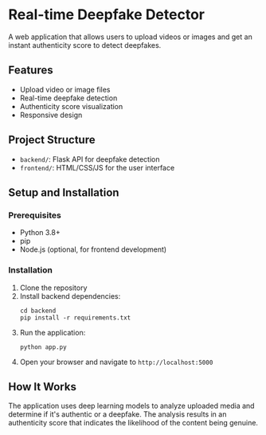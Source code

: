 # Real-time Deepfake Detector

A web application that allows users to upload videos or images and get an instant authenticity score to detect deepfakes.

## Features

- Upload video or image files
- Real-time deepfake detection
- Authenticity score visualization
- Responsive design

## Project Structure

- `backend/`: Flask API for deepfake detection
- `frontend/`: HTML/CSS/JS for the user interface

## Setup and Installation

### Prerequisites

- Python 3.8+
- pip
- Node.js (optional, for frontend development)

### Installation

1. Clone the repository
2. Install backend dependencies:
   ```
   cd backend
   pip install -r requirements.txt
   ```
3. Run the application:
   ```
   python app.py
   ```
4. Open your browser and navigate to `http://localhost:5000`

## How It Works

The application uses deep learning models to analyze uploaded media and determine if it's authentic or a deepfake. The analysis results in an authenticity score that indicates the likelihood of the content being genuine.
